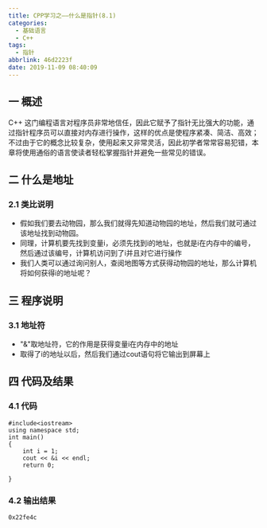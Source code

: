 ```yaml
---
title: CPP学习之——什么是指针(8.1)
categories:
  - 基础语言
  - C++
tags:
  - 指针
abbrlink: 46d2223f
date: 2019-11-09 08:40:09
---
```

## 一 概述

C++ 这门编程语言对程序员非常地信任，因此它赋予了指针无比强大的功能，通过指针程序员可以直接对内存进行操作，这样的优点是使程序紧凑、简洁、高效；不过由于它的概念比较复杂，使用起来又非常灵活，因此初学者常常容易犯错，本章将使用通俗的语言使读者轻松掌握指针并避免一些常见的错误。  

<!--more-->

## 二 什么是地址

### 2.1 类比说明

* 假如我们要去动物园，那么我们就得先知道动物园的地址，然后我们就可通过该地址找到动物园。
* 同理，计算机要先找到变量i，必须先找到i的地址，也就是i在内存中的编号，然后通过该编号，计算机访问到了i并且对它进行操作
* 我们人类可以通过询问别人，查阅地图等方式获得动物园的地址，那么计算机将如何获得i的地址呢？

## 三  程序说明

### 3.1 地址符

* "&"取地址符，它的作用是获得变量i在内存中的地址
* 取得了i的地址以后，然后我们通过cout语句将它输出到屏幕上

## 四 代码及结果

### 4.1 代码

```
#include<iostream>
using namespace std;
int main() 
{
	int i = 1;
	cout << &i << endl;
	return 0;

}
```

### 4.2 输出结果

```
0x22fe4c
```